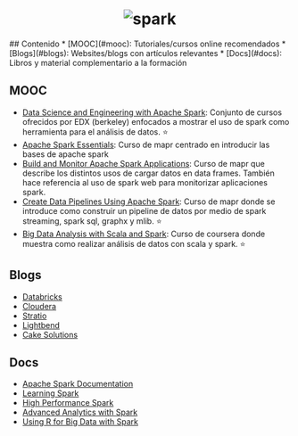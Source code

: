 <h1 align="center">
	<img src="http://spark.apache.org/images/spark-logo-trademark.png" alt="spark">
	<br>
</h1>
## Contenido
* [MOOC](#mooc): Tutoriales/cursos online recomendados
* [Blogs](#blogs): Websites/blogs con artículos relevantes
* [Docs](#docs): Libros y material complementario a la formación

## MOOC
- [Data Science and Engineering with Apache Spark](https://www.edx.org/xseries/data-science-engineering-apacher-sparktm): Conjunto de cursos ofrecidos por EDX (berkeley) enfocados a mostrar el uso de spark como herramienta para el análisis de datos. :star:
- [Apache Spark Essentials](http://learn.mapr.com/dev-360-apache-spark-essentials): Curso de mapr centrado en introducir las bases de apache spark
- [Build and Monitor Apache Spark Applications](http://learn.mapr.com/dev-361-build-and-monitor-apache-spark-applications): Curso de mapr que describe los distintos usos de cargar datos en data frames. También hace referencia al uso de spark web para monitorizar aplicaciones spark.
- [Create Data Pipelines Using Apache Spark](http://learn.mapr.com/dev-362-create-data-pipelines-using-apache-spark): Curso de mapr donde se introduce como construir un pipeline de datos por medio de spark streaming, spark sql, graphx y mlib. :star:
- [Big Data Analysis with Scala and Spark](https://www.coursera.org/learn/big-data-analysys): Curso de coursera donde muestra como realizar análisis de datos con scala y spark. :star:

## Blogs
- [Databricks](https://databricks.com/blog)
- [Cloudera](http://blog.cloudera.com/blog/category/spark/)
- [Stratio](http://blog.stratio.com/tag/spark/)
- [Lightbend](https://www.lightbend.com/blog/spark)
- [Cake Solutions](http://www.cakesolutions.net/teamblogs/topic/spark)

## Docs
- [Apache Spark Documentation](http://spark.apache.org/documentation.html)
- [Learning Spark](http://shop.oreilly.com/product/0636920028512.do)
- [High Performance Spark](http://shop.oreilly.com/product/0636920046967.do)
- [Advanced Analytics with Spark](http://shop.oreilly.com/product/0636920035091.do)
- [Using R for Big Data with Spark](http://shop.oreilly.com/product/0636920056621.do)

